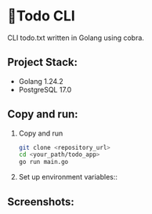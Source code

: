 # 📑Todo CLI
CLI todo.txt written in Golang using cobra. 

## Project Stack: 
- Golang 1.24.2
- PostgreSQL 17.0

## Copy and run:

1.  Copy and run
    ```bash
    git clone <repository_url>
    cd <your_path/todo_app>
    go run main.go
    ``` 
2.  Set up environment variables::

## Screenshots:
